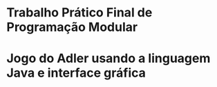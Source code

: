 # Trabalho Prático Final de Programação Modular

# Jogo do Adler usando a linguagem Java e interface gráfica
